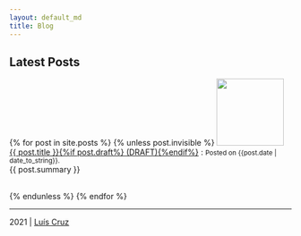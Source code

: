 ```yaml
---
layout: default_md
title: Blog
---
```

## Latest Posts


{% for post in site.posts %}
  {% unless post.invisible %}
<img class="pull-left img-thumbnail" src="{{post.image}}" width="120px" style="margin-right:10px"/>
  <a href="{{ post.url }}">{{ post.title }}{%if post.draft%} (DRAFT){%endif%}</a> 
: <small class="text-muted">Posted on {{post.date | date_to_string}}.</small> <br/> {{ post.summary }}
<div class="clearfix"></div>
<br/>
  {% endunless %}
{% endfor %}

---


2021 \| [Luís Cruz](/)
